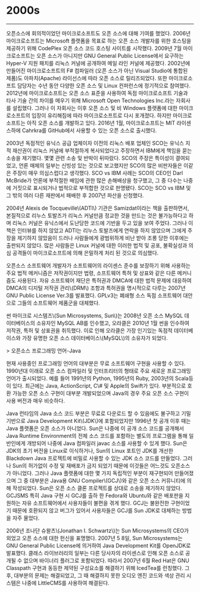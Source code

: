 # 2000s

---

오픈소스에 회의적이었던 마이크로소프트도 오픈 소스에 대해 기여를 했었다. 2006년 마이크로소프트는 Microsoft 플랫폼을 목표로 하는 오픈 소스 개발자를 위한 호스팅을 제공하기 위해 CodePlex 오픈 소스 코드 호스팅 사이트를 시작했다. 2009년 7월 마이크로소프트는 오픈 소스가 아니지만 GNU General Public License에서 요구하는 Hyper-V 지원 패치를 리눅스 커널에 공개하여 메일 라인 커널에 제공했다. 2002년에 만들어진 마이크로소프트의 F\# 컴파일러 \(오픈 소스가 아닌 Visual Studio에 통합된 제품\)도 아파치\(Apache\) 라이선스에 따라 오픈 소스로 릴리즈되었다. 또한 마이크로소프트 담당자는 수년 동안 다양한 오픈 소스 및 Linux 컨퍼런스에 정기적으로 참여했다. 2012년에 마이크로소프트는 오픈 소스 표준을 사용하여 독점 마이크로소프트 기술과 타사 기술 간의 차이를 메우기 위해 Microsoft Open Technologies Inc.라는 자회사를 설립했다. 그러나 이 자회사는 이후 오픈 소스 및 비 Windows 플랫폼에 대한 마이크로소프트의 입장이 유리해짐에 따라 마이크로소프트로 다시 포개졌다. 하지만 마이크로소프트는 아직 오픈 소스를 개발하고 있다. 2016년 1월, 마이크로소프트는 MIT 라이센스하에 Cahrkra를 GitHub에서 사용할 수 있는 오픈 소스로 출시했다.

2003년 독점적인 유닉스 공급 업체이자 이전의 리눅스 배포 업체인 SCO는 유닉스 지적 재산권이 리눅스 커널에 부적절하게 복사되었다고 주장하면서 IBM에게 책임을 묻는 소송을 제기했다. 몇몇 관련 소송 및 반박이 뒤따랐다. SCO의 주장은 특이성이 결여되었고, 언론 매체의 일부는 신빙성 있는 것으로 보고했지만 SCO의 많은 비판자들은 이같은 주장이 매우 의심스럽다고 생각했다. SCO vs IBM 사례는 SCO의 CEO인 Darl McBride가 언론에 부적절한 배임에 관한 많은 손해배상을 청구했고, 그 중 다수는 나중에 거짓으로 표시되거나 법적으로 부적합한 것으로 판명됐다. SCO는 SCO vs IBM 및 그 밖의 여러 다른 재판에서 패배한 후 2007년 파산을 신청했다.

2004년 Alexis de Tocqueville\\(ADTI\\) 기관은 Samizdat이라는 책을 출판하면서, 본질적으로 리누스 토발즈가 리눅스 커널만큼 정교한 것을 만드는 것은 불가능하다고 하며 리눅스 커널은 유닉스에서 도난당한 코드에 기반을 두고 있을 보여 주었다. 그러나 이 책은 인터뷰를 하지 않았고 ADTI는 리누스 토발즈에게 연락을 하지 않았으며 그에게 주장을 제기하지 않았음이 드러나 사람들에게 광범위하게 비난 받아 조롱 당한 이후에는 출판되지 않았다. 많은 사람들은 Linux 커널에 대한 이러한 법적 및 공포, 불확실성과 의심 공격들이 마이크로소프트에 의해 은밀하게 처리 된 것으로 의심했다.

오픈소스 소프트웨어 개발자가 소프트웨어의 라이센스 준수를 보장하기 위해 사용하는 주요 법적 메커니즘은 저작권이지만 법령, 소프트웨어 특허 및 상표와 같은 다른 메커니즘도 사용된다. 자유 소프트웨어 재단은 특허권과 DMCA에 대한 법적 문제에 대응하여 DMCA의 디지털 저작권 관리\\(DRM\\) 조항과 특허권을 명시적으로 다루는 2007년 GNU Public License Ver.3를 발표했다. GPLv3는 폐쇄형 소스 독점 소프트웨어 대안으로 그들의 소프트웨어 제품군을 대체했다.

썬 마이크로 시스템즈\\(Sun Microsystems, Sun\\)는 2008년 오픈 소스 MySQL 데이터베이스의 소유자인 MySQL AB를 인수했고, 오라클은 2010년 1월 썬을 인수하여 저작권, 특허 및 상표권을 취득했다. 이로 인해 오라클은 가장 인기있는 독점적 데이터베이스와 가장 유명한 오픈 소스 데이터베이스\\(MySQL\\)의 소유자가 되었다.

&gt; 오픈소스 프로그래밍 언어-Java

현재 사용중인 프로그래밍 언어의 대부분은 무료 소프트웨어 구현을 사용할 수 있다. 1990년대 이래로 오픈 소스 컴파일러 및 인터프리터의 형태로 주요 새로운 프로그래밍 언어가 출시되었다. 예를 들어 1991년의 Python, 1995년의 Ruby, 2003년의 Scala등이 있다. 최근에는 Java, ActionScript, C\\# 및 Apple의 Swift가 있다. 부분적으로 호환 가능한 오픈 소스 구현이 대부분 개발되었으며 Java의 경우 주요 오픈 소스 구현이 사용 버전과 매우 비슷하다.

Java 런타임의 Java 소스 코드 부분은 무료로 다운로드 할 수 있음에도 불구하고 기밀 기반으로 Java Development Kit\\(JDK\\)에 포함되었지만 1996년 첫 공개 이후 때는 Java 플랫폼은 오픈 소스가 아니었다. Sun은 나중에 이 공개 소스 코드를 공개해서 Java Runtime Environment의 전체 소스 코드를 포함하는 별도의 프로그램을 통해 일반인에게 개방되어 나중에 Java 컴파일러 javac 소스를 사용할 수 있게 했다. Sun은 JDK의 초기 버전을 Linux로 이식하거나, Sun의 Linux 포트인 JDK를 개선한 Blackdown Java 프로젝트에 비밀로 사용할 수 있는 JDK 소스 코드를 만들었다. 그러나 Sun의 허가없이 수정 및 재배포가 금지 되었기 때문에 이것들은 어느것도 오픈소스가 아니었다. 그러나 Java 플랫폼에 대한 몇 가지 독립적인 부분이 재구현되어 만들어졌으며 그 중 대부분은 Java용 GNU Compiler\\(GCJ\\)와 같은 오픈 소스 커뮤니티에 의해 작성되었다. Sun은 오픈 소스 클론 프로젝트를 상대로 소송을 제기하지 않았다. GCJSMS 특히 Java 구현 시 GCJ를 출하 한 Fedora와 Ubuntu와 같은 배포판을 지원하는 자유 소프트웨어에서 사용자들이 불편을 겪게 했다. GCJ는 불완전한 구현이었기 때문에 호환되지 않고 버그가 있어서 사용자들은 GCJ를 Sun JDK로 대체하는 방법을 자주 물었다.

2006년 조나단 슈왈츠\\(Jonathan I. Schwartz\\)는 Sun Microsystems의 CEO가 외었고 오픈 소스에 대한 헌신을 표명했다. 2007년 5 8일, Sun Microsystems는 GNU General Public License에 의거하여 Java Development Kit를 OpenJDK로 발표했다. 클래스 라이브러리의 일부는 다른 당사자의 라이센스로 인해 오픈 소스로 공개될 수 없으며 바이너리 플러그로 포함되었다. 따라서 2007년 6월 Red Hat은 GNU Classpath 구현과 동등한 제약된 구성요소를 해결하기 위해 IcedTea를 런칭했다. 그 후, 대부분의 문제는 해결되었고, 그 때 해결하지 못한 오디오 엔진 코드와 색상 관리 시스템은 나중에 LittleCMS를 사용하여 해결된다.


